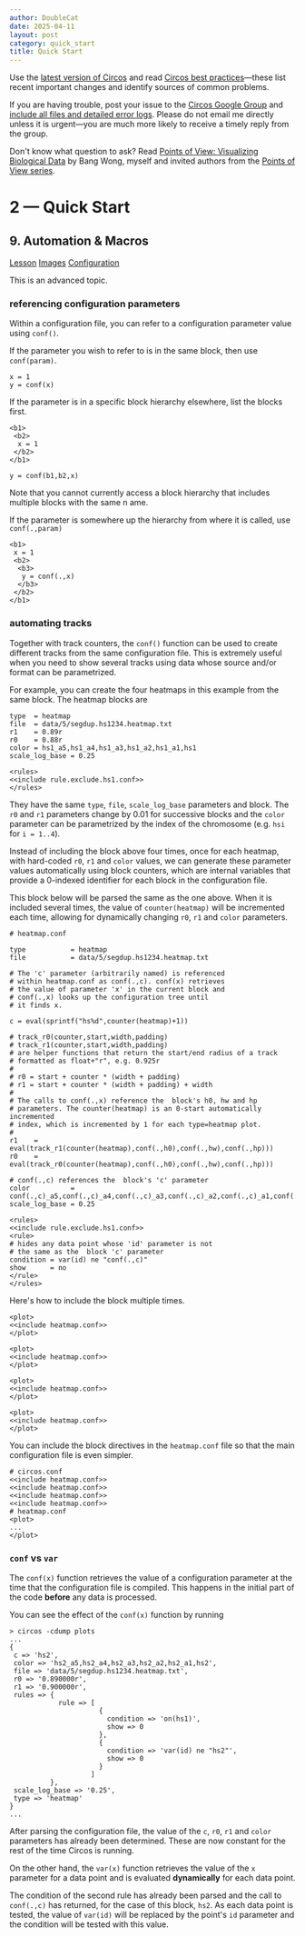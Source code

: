 ```yaml
---
author: DoubleCat
date: 2025-04-11
layout: post
category: quick_start
title: Quick Start
---
```


Use the [latest version of Circos](/software/download/circos/) and read
[Circos best
practices](/documentation/tutorials/reference/best_practices/)—these list
recent important changes and identify sources of common problems.

If you are having trouble, post your issue to the [Circos Google
Group](https://groups.google.com/group/circos-data-visualization) and [include
all files and detailed error logs](/support/support/). Please do not email me
directly unless it is urgent—you are much more likely to receive a timely
reply from the group.

Don't know what question to ask? Read [Points of View: Visualizing Biological
Data](https://www.nature.com/nmeth/journal/v9/n12/full/nmeth.2258.html) by
Bang Wong, myself and invited authors from the [Points of View
series](https://mk.bcgsc.ca/pointsofview).

# 2 — Quick Start

## 9\. Automation & Macros

[Lesson](/documentation/tutorials/quick_start/automation_and_macros/lesson)
[Images](/documentation/tutorials/quick_start/automation_and_macros/images)
[Configuration](/documentation/tutorials/quick_start/automation_and_macros/configuration)

This is an advanced topic.

### referencing configuration parameters

Within a configuration file, you can refer to a configuration parameter value
using `conf()`.

If the parameter you wish to refer to is in the same block, then use
`conf(param)`.

    
    
    x = 1
    y = conf(x)
    

If the parameter is in a specific block hierarchy elsewhere, list the blocks
first.

    
    
    <b1>
     <b2>
      x = 1
     </b2>
    </b1>
    
    y = conf(b1,b2,x)
    

Note that you cannot currently access a block hierarchy that includes multiple
blocks with the same n ame.

If the parameter is somewhere up the hierarchy from where it is called, use
`conf(.,param)`

    
    
    <b1>
     x = 1
     <b2>
      <b3>
       y = conf(.,x)
      </b3>
     </b2>
    </b1>
    

### automating tracks

Together with track counters, the `conf()` function can be used to create
different tracks from the same configuration file. This is extremely useful
when you need to show several tracks using data whose source and/or format can
be parametrized.

For example, you can create the four heatmaps in this example from the same
block. The heatmap blocks are

    
    
    type  = heatmap
    file  = data/5/segdup.hs1234.heatmap.txt
    r1    = 0.89r
    r0    = 0.88r
    color = hs1_a5,hs1_a4,hs1_a3,hs1_a2,hs1_a1,hs1
    scale_log_base = 0.25
    
    <rules>
    <<include rule.exclude.hs1.conf>>
    </rules>
    

They have the same `type`, `file`, `scale_log_base` parameters and <rules>
block. The `r0` and `r1` parameters change by 0.01 for successive blocks and
the `color` parameter can be parametrized by the index of the chromosome (e.g.
`hsi` for `i = 1..4`).

Instead of including the block above four times, once for each heatmap, with
hard-coded `r0`, `r1` and `color` values, we can generate these parameter
values automatically using block counters, which are internal variables that
provide a 0-indexed identifier for each block in the configuration file.

This block below will be parsed the same as the one above. When it is included
several times, the value of `counter(heatmap)` will be incremented each time,
allowing for dynamically changing `r0`, `r1` and `color` parameters.

    
    
    # heatmap.conf
    
    type           = heatmap
    file           = data/5/segdup.hs1234.heatmap.txt
    
    # The 'c' parameter (arbitrarily named) is referenced
    # within heatmap.conf as conf(.,c). conf(x) retrieves
    # the value of parameter 'x' in the current block and
    # conf(.,x) looks up the configuration tree until
    # it finds x.
    
    c = eval(sprintf("hs%d",counter(heatmap)+1))
    
    # track_r0(counter,start,width,padding) 
    # track_r1(counter,start,width,padding) 
    # are helper functions that return the start/end radius of a track
    # formatted as float+"r", e.g. 0.925r
    # 
    # r0 = start + counter * (width + padding) 
    # r1 = start + counter * (width + padding) + width
    #
    # The calls to conf(.,x) reference the  block's h0, hw and hp
    # parameters. The counter(heatmap) is an 0-start automatically incremented
    # index, which is incremented by 1 for each type=heatmap plot.
    #
    r1    = eval(track_r1(counter(heatmap),conf(.,h0),conf(.,hw),conf(.,hp)))
    r0    = eval(track_r0(counter(heatmap),conf(.,h0),conf(.,hw),conf(.,hp)))
    
    # conf(.,c) references the  block's 'c' parameter
    color          = conf(.,c)_a5,conf(.,c)_a4,conf(.,c)_a3,conf(.,c)_a2,conf(.,c)_a1,conf(.,c)
    scale_log_base = 0.25
    
    <rules>
    <<include rule.exclude.hs1.conf>>
    <rule>
    # hides any data point whose 'id' parameter is not
    # the same as the  block 'c' parameter
    condition = var(id) ne "conf(.,c)"
    show      = no
    </rule>
    </rules>
    

Here's how to include the block multiple times.

    
    
    <plot>
    <<include heatmap.conf>>
    </plot>
    
    <plot>
    <<include heatmap.conf>>
    </plot>
    
    <plot>
    <<include heatmap.conf>>
    </plot>
    
    <plot>
    <<include heatmap.conf>>
    </plot>
    

You can include the block directives in the `heatmap.conf` file so that the
main configuration file is even simpler.

    
    
    # circos.conf
    <<include heatmap.conf>>
    <<include heatmap.conf>>
    <<include heatmap.conf>>
    <<include heatmap.conf>>
    # heatmap.conf
    <plot>
    ...
    </plot>
    

### `conf` vs `var`

The `conf(x)` function retrieves the value of a configuration parameter at the
time that the configuration file is compiled. This happens in the initial part
of the code **before** any data is processed.

You can see the effect of the `conf(x)` function by running

    
    
    > circos -cdump plots
    ...
    {
     c => 'hs2',
     color => 'hs2_a5,hs2_a4,hs2_a3,hs2_a2,hs2_a1,hs2',
     file => 'data/5/segdup.hs1234.heatmap.txt',
     r0 => '0.890000r',
     r1 => '0.900000r',
     rules => {
                rule => [
                          {
                            condition => 'on(hs1)',
                            show => 0
                          },
                          {
                            condition => 'var(id) ne "hs2"',
                            show => 0
                          }
                        ]
              },
     scale_log_base => '0.25',
     type => 'heatmap'
    }
    ...
    

After parsing the configuration file, the value of the `c`, `r0`, `r1` and
`color` parameters has already been determined. These are now constant for the
rest of the time Circos is running.

On the other hand, the `var(x)` function retrieves the value of the `x`
parameter for a data point and is evaluated **dynamically** for each data
point.

The condition of the second rule has already been parsed and the call to
`conf(.,c)` has returned, for the case of this block, `hs2`. As each data
point is tested, the value of `var(id)` will be replaced by the point's `id`
parameter and the condition will be tested with this value.

